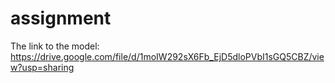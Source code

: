 # assignment

The link to the model:
https://drive.google.com/file/d/1moIW292sX6Fb_EjD5dloPVbI1sGQ5CBZ/view?usp=sharing
